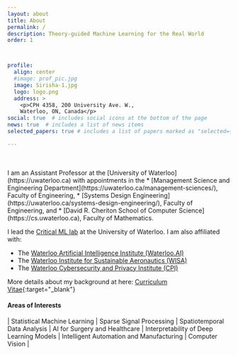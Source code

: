 ```yaml
---
layout: about
title: About
permalink: /
description: Theory-guided Machine Learning for the Real World
order: 1



profile:
  align: center
  #image: prof_pic.jpg
  image: Sirisha-1.jpg
  logo: logo.png
  address: >
    <p>CPH 4358, 200 University Ave. W.,
    Waterloo, ON, Canada</p>
social: true  # includes social icons at the bottom of the page
news: true  # includes a list of news items
selected_papers: true # includes a list of papers marked as "selected={true}"

---
```

<br />
<br />
I am an Assistant Professor at the [University of Waterloo](https://uwaterloo.ca) with appointments in the
* [Management Science and Engineering Department](https://uwaterloo.ca/management-sciences/), Faculty of Engineering,
* [Systems Design Engineering](https://uwaterloo.ca/systems-design-engineering/), Faculty of Engineering, and 
* [David R. Cheriton School of Computer Science](https://cs.uwaterloo.ca), Faculty of Mathematics.


I lead the [Critical ML lab](/criticalml/) at the University of Waterloo. I am also affiliated with:
* The [Waterloo Artificial Intelligence Institute (Waterloo.AI)](https://uwaterloo.ca/artificial-intelligence-institute/)
* The [Waterloo Institute for Sustainable Aeronautics (WISA)](https://uwaterloo.ca/sustainable-aeronautics/)
* The [Waterloo Cybersecurity and Privacy Institute (CPI)](https://uwaterloo.ca/cybersecurity-privacy-institute/)




More details about my background at here: [Curriculum Vitae](/docs/CV.pdf){:target="\_blank"}






#### Areas of Interests
| Statistical Machine Learning | Sparse Signal Processing | Spatiotemporal Data Analysis | AI for Surgery and Healthcare | Interpretability of Deep Learning Models | Intelligent Automation and Manufacturing | Computer Vision |





